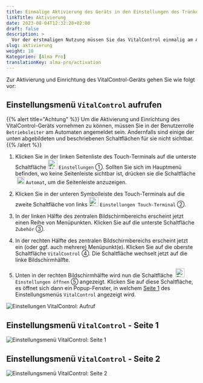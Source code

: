 ```yaml
---
title: Einmalige Aktivierung des Geräts in den Einstellungen des Tränkeautomaten
linkTitle: Aktivierung
date: 2023-08-04T12:32:28+02:00
draft: false
description: >
  Vor der erstmaligen Nutzung müssen Sie das VitalControl einmalig am Automaten aktivieren.
slug: aktivierung
weight: 10
Kategorien: [Alma Pro]
translationKey: alma-pro/activation
---
```

Zur Aktivierung und Einrichtung des VitalControl-Geräts gehen Sie wie folgt vor:

## Einstellungsmenü `VitalControl` aufrufen

{{% alert title="Achtung" %}}
Um die Aktivierung und Einrichtung des VitalControl-Geräts vornehmen zu können, müssen Sie in der Benutzerrolle `Betriebsleiter` am Automaten angemeldet sein. Andernfalls sind einige der unten abgebildeten und beschriebenen Schaltflächen für sie nicht sichtbar.
{{% /alert %}}

1. Klicken Sie in der linken Seitenliste des Touch-Terminals auf die unterste Schaltfläche <img src="/icons/gear.svg" width="25" align="bottom" alt="Alma Pro: Menü Einstellungen" title="Einstellungen"/> `Einstellungen` ➀. Sollten Sie sich im Hauptmenü befinden, wo keine Seitenleiste sichtbar ist, drücken sie die Schaltfläche &nbsp;<img src="/icons/feeder.svg" width="20" align="bottom" alt="Alma Pro: Automatenmenü" title="Automatenmenü"/> `Automat`, um die Seitenleiste anzuzeigen.

1. Klicken Sie in der unteren Symbolleiste des Touch-Terminals auf die zweite Schaltfläche von links <img src="/icons/touch-gear.svg" width="25" align="bottom" alt="Einstellungen Touch-Terminal" title="Einstellungen Touch"/> `Einstellungen Touch-Terminal` ➁.

1. In der linken Hälfte des zentralen Bildschirmbereichs erscheint jetzt einen Reihe von Menüpunkten. Klicken Sie auf die unterste Schaltfläche `Zubehör` ➂.

1. In der rechten Hälfte des zentralen Bildschirmbereichs erscheint jetzt ein (oder ggf. auch mehrere) Menüpunkt(e). Klicken Sie auf die oberste Schaltfläche `VitalControl` ➃.  Die Schaltfläche wechselt jetzt auf die linke Bildschirmhälfte.

1. Unten in der rechten Bildschirmhälfte wird nun die Schaltfläche &nbsp;<img src="/icons/actions/edit.svg" width="24" align="bottom" alt="Einstellungen VitalControl öffnen" title="Einstellungen öffnen" /> `Einstellungen öffnen` ➄ angezeigt. Klicken Sie auf diese Schaltfläche, es öffnet sich dann ein Popup-Fenster, in welchem  [Seite 1](#einstellungsmenü-vitalcontrol---seite-1) des Einstellungsmenüs `VitalControl` angezeigt wird.

![Einstellungen VitalControl: Aufruf](../images/open-settings-vitalcontrol.png "Aufruf Einstellungsmenü VitalControl")

## Einstellungsmenü `VitalControl` - Seite 1

![Einstellungsmenü VitalControl: Seite 1](../images/settings-vitalcontrol-1.png "Einstellungen VitalControl (1)")

## Einstellungsmenü `VitalControl` - Seite 2

![Einstellungsmenü VitalControl: Seite 2](../images/settings-vitalcontrol-2.png "Einstellungen VitalControl (2)")
